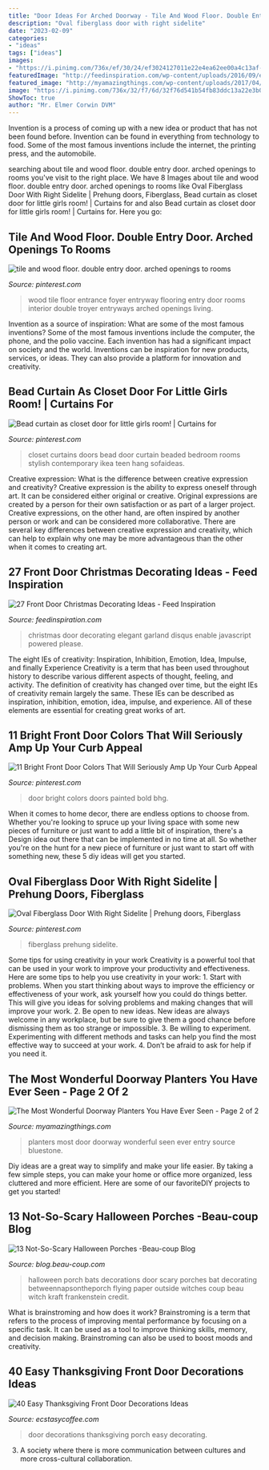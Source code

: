 ```yaml
---
title: "Door Ideas For Arched Doorway - Tile And Wood Floor. Double Entry Door. Arched Openings To Rooms"
description: "Oval fiberglass door with right sidelite"
date: "2023-02-09"
categories:
- "ideas"
tags: ["ideas"]
images:
- "https://i.pinimg.com/736x/ef/30/24/ef3024127011e22e4ea62ee00a4c13af--bead-curtains-little-girl-rooms.jpg"
featuredImage: "http://feedinspiration.com/wp-content/uploads/2016/09/elegant-garland-and-front-door-wreath-for-Christmas-1.jpg"
featured_image: "http://myamazingthings.com/wp-content/uploads/2017/04/salient-entry-with-sumptuous-door-knocker-along-with-bluestone-walkway-next-to-black-front-door-alongside-front-door-overhang-andstorm-door_black-.jpg"
image: "https://i.pinimg.com/736x/32/f7/6d/32f76d541b54fb83ddc13a22e3b03d2c--troyer-entryway.jpg"
ShowToc: true
author: "Mr. Elmer Corwin DVM"
---
```



Invention is a process of coming up with a new idea or product that has not been found before. Invention can be found in everything from technology to food. Some of the most famous inventions include the internet, the printing press, and the automobile.

	

		
searching about tile and wood floor. double entry door. arched openings to rooms you've visit to the right place. We have 8 Images about tile and wood floor. double entry door. arched openings to rooms like Oval Fiberglass Door With Right Sidelite | Prehung doors, Fiberglass, Bead curtain as closet door for little girls room! | Curtains for and also Bead curtain as closet door for little girls room! | Curtains for. Here you go:
		
    
## Tile And Wood Floor. Double Entry Door. Arched Openings To Rooms

<img loading=lazy src="https://i.pinimg.com/736x/32/f7/6d/32f76d541b54fb83ddc13a22e3b03d2c--troyer-entryway.jpg" onerror="this.onerror=null;this.src='https://tse4.mm.bing.net/th?id=OIP.NVIPpW0RKLGBU-rVepwVmwHaLH&amp;pid=15.1';" alt="tile and wood floor. double entry door. arched openings to rooms">

_Source: pinterest.com_

>wood tile floor entrance foyer entryway flooring entry door rooms interior double troyer entryways arched openings living. 

	

Invention as a source of inspiration: What are some of the most famous inventions?
Some of the most famous inventions include the computer, the phone, and the polio vaccine. Each invention has had a significant impact on society and the world. Inventions can be inspiration for new products, services, or ideas. They can also provide a platform for innovation and creativity.

    
## Bead Curtain As Closet Door For Little Girls Room! | Curtains For

<img loading=lazy src="https://i.pinimg.com/736x/ef/30/24/ef3024127011e22e4ea62ee00a4c13af--bead-curtains-little-girl-rooms.jpg" onerror="this.onerror=null;this.src='https://tse4.mm.bing.net/th?id=OIP.REfgEpuhgmBwWLKt6X3jCgHaJ3&amp;pid=15.1';" alt="Bead curtain as closet door for little girls room! | Curtains for">

_Source: pinterest.com_

>closet curtains doors bead door curtain beaded bedroom rooms stylish contemporary ikea teen hang sofaideas. 

	

Creative expression: What is the difference between creative expression and creativity?
Creative expression is the ability to express oneself through art. It can be considered either original or creative. Original expressions are created by a person for their own satisfaction or as part of a larger project. Creative expressions, on the other hand, are often inspired by another person or work and can be considered more collaborative. There are several key differences between creative expression and creativity, which can help to explain why one may be more advantageous than the other when it comes to creating art.

    
## 27 Front Door Christmas Decorating Ideas - Feed Inspiration

<img loading=lazy src="http://feedinspiration.com/wp-content/uploads/2016/09/elegant-garland-and-front-door-wreath-for-Christmas-1.jpg" onerror="this.onerror=null;this.src='https://tse2.mm.bing.net/th?id=OIP.QvYg4brfwl-hSgI-cH06eQHaKa&amp;pid=15.1';" alt="27 Front Door Christmas Decorating Ideas - Feed Inspiration">

_Source: feedinspiration.com_

>christmas door decorating elegant garland disqus enable javascript powered please. 

	

The eight IEs of creativity: Inspiration, Inhibition, Emotion, Idea, Impulse, and finally Experience
Creativity is a term that has been used throughout history to describe various different aspects of thought, feeling, and activity. The definition of creativity has changed over time, but the eight IEs of creativity remain largely the same. These IEs can be described as inspiration, inhibition, emotion, idea, impulse, and experience. All of these elements are essential for creating great works of art.

    
## 11 Bright Front Door Colors That Will Seriously Amp Up Your Curb Appeal

<img loading=lazy src="https://i.pinimg.com/736x/43/ae/86/43ae86695bd5ca2470fa481d3101cfd9.jpg" onerror="this.onerror=null;this.src='https://tse4.mm.bing.net/th?id=OIP.bUAdSbFP57HhmzGLsqWQIgHaLH&amp;pid=15.1';" alt="11 Bright Front Door Colors That Will Seriously Amp Up Your Curb Appeal">

_Source: pinterest.com_

>door bright colors doors painted bold bhg. 

	

When it comes to home decor, there are endless options to choose from. Whether you're looking to spruce up your living space with some new pieces of furniture or just want to add a little bit of inspiration, there's a Design idea out there that can be implemented in no time at all. So whether you're on the hunt for a new piece of furniture or just want to start off with something new, these 5 diy ideas will get you started.

    
## Oval Fiberglass Door With Right Sidelite | Prehung Doors, Fiberglass

<img loading=lazy src="https://i.pinimg.com/736x/ce/c0/45/cec045b20c38cc6c0d8850c0f2dbbab4--door-ideas-front-doors.jpg" onerror="this.onerror=null;this.src='https://tse4.mm.bing.net/th?id=OIP.XQLzeNwLeVVx1I-YNBlKgwHaK_&amp;pid=15.1';" alt="Oval Fiberglass Door With Right Sidelite | Prehung doors, Fiberglass">

_Source: pinterest.com_

>fiberglass prehung sidelite. 

	

Some tips for using creativity in your work
Creativity is a powerful tool that can be used in your work to improve your productivity and effectiveness. Here are some tips to help you use creativity in your work: 1. Start with problems. When you start thinking about ways to improve the efficiency or effectiveness of your work, ask yourself how you could do things better. This will give you ideas for solving problems and making changes that will improve your work. 2. Be open to new ideas. New ideas are always welcome in any workplace, but be sure to give them a good chance before dismissing them as too strange or impossible. 3. Be willing to experiment. Experimenting with different methods and tasks can help you find the most effective way to succeed at your work. 4. Don’t be afraid to ask for help if you need it.

    
## The Most Wonderful Doorway Planters You Have Ever Seen - Page 2 Of 2

<img loading=lazy src="http://myamazingthings.com/wp-content/uploads/2017/04/salient-entry-with-sumptuous-door-knocker-along-with-bluestone-walkway-next-to-black-front-door-alongside-front-door-overhang-andstorm-door_black-.jpg" onerror="this.onerror=null;this.src='https://tse1.mm.bing.net/th?id=OIP.cTMVthGaGFJrm8Pn1dXtpwHaKC&amp;pid=15.1';" alt="The Most Wonderful Doorway Planters You Have Ever Seen - Page 2 of 2">

_Source: myamazingthings.com_

>planters most door doorway wonderful seen ever entry source bluestone. 

	

Diy ideas are a great way to simplify and make your life easier. By taking a few simple steps, you can make your home or office more organized, less cluttered and more efficient. Here are some of our favoriteDIY projects to get you started!

    
## 13 Not-So-Scary Halloween Porches -Beau-coup Blog

<img loading=lazy src="http://cdn.beau-coup.com/content-images/160062/160062-0.jpg" onerror="this.onerror=null;this.src='https://tse2.mm.bing.net/th?id=OIP.mlxUCxIVbqrG34BOsfXfFgHaLL&amp;pid=15.1';" alt="13 Not-So-Scary Halloween Porches -Beau-coup Blog">

_Source: blog.beau-coup.com_

>halloween porch bats decorations door scary porches bat decorating betweennapsontheporch flying paper outside witches coup beau witch kraft frankenstein credit. 

	

What is brainstroming and how does it work?
Brainstroming is a term that refers to the process of improving mental performance by focusing on a specific task. It can be used as a tool to improve thinking skills, memory, and decision making. Brainstroming can also be used to boost moods and creativity.

    
## 40 Easy Thanksgiving Front Door Decorations Ideas

<img loading=lazy src="https://i1.wp.com/www.ecstasycoffee.com/wp-content/uploads/2016/10/thaksgiving-front-porch-decorating-ideas.jpg" onerror="this.onerror=null;this.src='https://tse1.mm.bing.net/th?id=OIP.8nMDK58lurrGd_smOADM7AHaJ3&amp;pid=15.1';" alt="40 Easy Thanksgiving Front Door Decorations Ideas">

_Source: ecstasycoffee.com_

>door decorations thanksgiving porch easy decorating. 

	

3. A society where there is more communication between cultures and more cross-cultural collaboration. 

